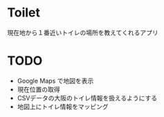 # Toilet
現在地から１番近いトイレの場所を教えてくれるアプリ

# TODO
* Google Maps で地図を表示
* 現在位置の取得
* CSVデータの大阪のトイレ情報を扱えるようにする
* 地図上にトイレ情報をマッピング
